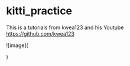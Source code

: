 # kitti_practice
This is a tutorials from  kwea123 and his Youtube https://github.com/kwea123


![image](<blockquote class="imgur-embed-pub" lang="en" data-id="a/vKvFgBM" data-context="false" ><a href="//imgur.com/a/vKvFgBM"></a></blockquote><script async src="//s.imgur.com/min/embed.js" charset="utf-8"></script>
)

